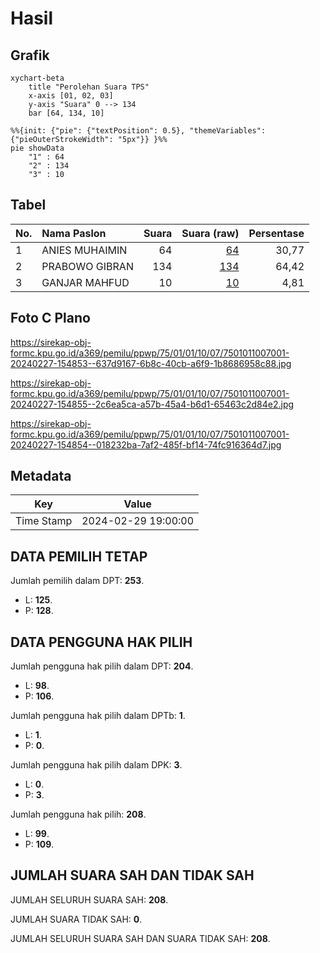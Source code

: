 # Hasil

## Grafik

```mermaid
xychart-beta
    title "Perolehan Suara TPS"
    x-axis [01, 02, 03]
    y-axis "Suara" 0 --> 134
    bar [64, 134, 10]
```

```mermaid
%%{init: {"pie": {"textPosition": 0.5}, "themeVariables": {"pieOuterStrokeWidth": "5px"}} }%%
pie showData
    "1" : 64
    "2" : 134
    "3" : 10
```

## Tabel

| No. | Nama Paslon    | Suara | Suara (raw) | Persentase |
|:--- |:-------------- | -----:| -----------:| ----------:|
| 1   | ANIES MUHAIMIN | 64    | [64][p-1]   | 30,77      |
| 2   | PRABOWO GIBRAN | 134   | [134][p-2]  | 64,42      |
| 3   | GANJAR MAHFUD  | 10    | [10][p-3]   | 4,81       |


[p-1]: https://github.com/gigit-pemilu/pemilu-2024-75-gorontalo/blob/main/pilpres/hitung-suara/sub/75-gorontalo/sub/01-gorontalo/sub/01-limboto/sub/1007-dutulanaa/sub/001-tps/sub/paslon-1.txt
[p-2]: https://github.com/gigit-pemilu/pemilu-2024-75-gorontalo/blob/main/pilpres/hitung-suara/sub/75-gorontalo/sub/01-gorontalo/sub/01-limboto/sub/1007-dutulanaa/sub/001-tps/sub/paslon-2.txt
[p-3]: https://github.com/gigit-pemilu/pemilu-2024-75-gorontalo/blob/main/pilpres/hitung-suara/sub/75-gorontalo/sub/01-gorontalo/sub/01-limboto/sub/1007-dutulanaa/sub/001-tps/sub/paslon-3.txt

## Foto C Plano

https://sirekap-obj-formc.kpu.go.id/a369/pemilu/ppwp/75/01/01/10/07/7501011007001-20240227-154853--637d9167-6b8c-40cb-a6f9-1b8686958c88.jpg

https://sirekap-obj-formc.kpu.go.id/a369/pemilu/ppwp/75/01/01/10/07/7501011007001-20240227-154855--2c6ea5ca-a57b-45a4-b6d1-65463c2d84e2.jpg

https://sirekap-obj-formc.kpu.go.id/a369/pemilu/ppwp/75/01/01/10/07/7501011007001-20240227-154854--018232ba-7af2-485f-bf14-74fc916364d7.jpg


## Metadata

| Key        | Value               |
| ---------- | ------------------- |
| Time Stamp | 2024-02-29 19:00:00 |


## DATA PEMILIH TETAP

Jumlah pemilih dalam DPT: **253**.
 * L: **125**.
 * P: **128**.

## DATA PENGGUNA HAK PILIH

Jumlah pengguna hak pilih dalam DPT: **204**.
 * L: **98**.
 * P: **106**.

Jumlah pengguna hak pilih dalam DPTb: **1**.
 * L: **1**.
 * P: **0**.

Jumlah pengguna hak pilih dalam DPK: **3**.
 * L: **0**.
 * P: **3**.

Jumlah pengguna hak pilih: **208**.
 * L: **99**.
 * P: **109**.

## JUMLAH SUARA SAH DAN TIDAK SAH

JUMLAH SELURUH SUARA SAH: **208**.

JUMLAH SUARA TIDAK SAH: **0**.

JUMLAH SELURUH SUARA SAH DAN SUARA TIDAK SAH: **208**.



